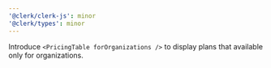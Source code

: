 ```yaml
---
'@clerk/clerk-js': minor
'@clerk/types': minor
---
```


Introduce `<PricingTable forOrganizations />` to display plans that available only for organizations.
